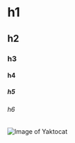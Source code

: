 # h1

## h2

### h3

#### h4

##### h5

###### h6

![Image of Yaktocat](https://octodex.github.com/images/yaktocat.png)
